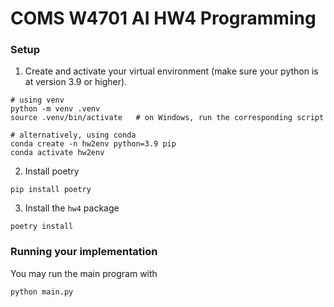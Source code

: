 # COMS W4701 AI HW4 Programming


### Setup
1. Create and activate your virtual environment (make sure your python is at version 3.9 or higher).
```
# using venv
python -m venv .venv
source .venv/bin/activate   # on Windows, run the corresponding script

# alternatively, using conda
conda create -n hw2env python=3.9 pip
conda activate hw2env
```

2. Install poetry
```
pip install poetry
```

3. Install the `hw4` package
```
poetry install
```

###  Running your implementation
You may run the main program with
```
python main.py
```
